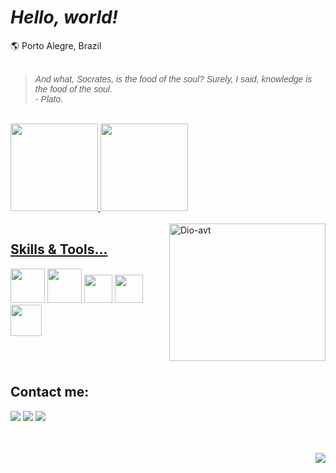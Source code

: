 # <i>Hello, world!</i><br>
<div>
  🌎 Porto Alegre, Brazil 
  </div>
  <br>
  <div>
 <blockquote><i><font face="Arial">And what, Socrates, is the food of the soul? Surely, I said, knowledge is the food of the soul.<br>
 - Plato.</i></font></blockquote>
</div>
<br>
<div>
<a href="https://github.com/dioferoviedo">
<img height="140em" src="https://github-readme-stats-sigma-five.vercel.app/api/top-langs?username=dioferoviedo&layout=compact&langs_count=7&theme=dracula"/>
<img height="140em" src="https://github-readme-stats-sigma-five.vercel.app/api?username=dioferoviedo&show_icons=true&theme=dracula&include_all_commits=true&count_private=true"/>
  </div>
  <br>
 <div> 
 <a href="https://github.com/dioferoviedo">
 <img align="right" alt="Dio-avt" src="https://cdn.discordapp.com/attachments/1031919601623244970/1066450160676241470/Picsart_23-01-21_12-31-01-381-removebg.png" width="250" height="220" /> 
   </div>
   
   ## <b> Skills & Tools... </b>
  <div>
    <a  target="_blank"><img src="https://cdn.jsdelivr.net/gh/devicons/devicon/icons/java/java-original.svg" width="55" height="55" /></a>
    <a  target="_blank"><img src="https://cdn.jsdelivr.net/gh/devicons/devicon/icons/python/python-original.svg" width="55" height="55" /></a>
    <a  target="_blank"><img src="https://cdn.jsdelivr.net/gh/devicons/devicon/icons/html5/html5-original.svg" width="45" height="45" /></a>
    <a  target="_blank"><img src="https://cdn.jsdelivr.net/gh/devicons/devicon/icons/git/git-original.svg" width="45" height="45" /></a>
    <a  target="_blank"><img src="https://cdn.discordapp.com/attachments/1064757211072565249/1066284709488906311/icons8-github-128.png" width="50" height="50" /></a>
  </div>

   <br><br>
  
   ## <b> Contact me: </b>
   
<div>
<a href="https://www.instagram.com/diofer/" target="_blank"><img src="https://img.shields.io/badge/-Instagram-%23E4405F?style=for-the-badge&logo=instagram&logoColor=white" target="_blank"></a>
<a href = "mailto:dioferteonilo@gmail.com"><img src="https://img.shields.io/badge/Gmail-D14836?style=for-the-badge&logo=gmail&logoColor=white" target="_blank"></a>
<a href="https://www.linkedin.com/in/dioferteonilo/" target="_blank"><img src="https://img.shields.io/badge/-LinkedIn-%230077B5?style=for-the-badge&logo=linkedin&logoColor=white" target="_blank"></a>  
  <br>
  <br>
</div>
   <br>
<p align="right">
<img src ="https://visitcount.itsvg.in/api?id=dioferoviedo&style=plastic=2&color=#2f69b4">
</p>
